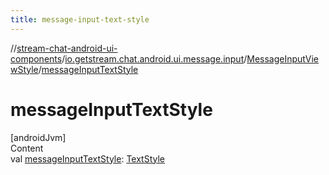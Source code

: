 ```yaml
---
title: message-input-text-style
---
```

//[stream-chat-android-ui-components](../../../index.md)/[io.getstream.chat.android.ui.message.input](../index.md)/[MessageInputViewStyle](index.md)/[messageInputTextStyle](messageInputTextStyle.md)



# messageInputTextStyle  
[androidJvm]  
Content  
val [messageInputTextStyle](messageInputTextStyle.md): [TextStyle](../../io.getstream.chat.android.ui.common.style/TextStyle/index.md)  



